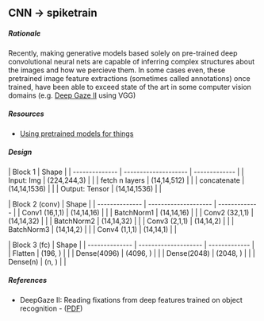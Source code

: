 
## CNN -> spiketrain
##### Rationale
Recently, making generative models based solely on pre-trained deep convolutional neural nets are capable of inferring complex structures about the images and how we percieve them.
In some cases even, these pretrained image feature extractions (sometimes called annotations) once trained, have been able to exceed state of the art in some computer vision domains (e.g. [Deep Gaze II](https://arxiv.org/abs/1610.01563) using VGG)

##### Resources
- [Using pretrained models for things](pretrained_models_readme.md)
##### Design

| Block 1        | Shape                |
| -------------- | -------------------- | ------------- |
| Input: Img     | (224,244,3)          |               |
| fetch n layers | (14,14,512)          |               |
| concatenate    | (14,14,1536)         |               |
| Output: Tensor | (14,14,1536)         |               |


| Block 2 (conv) | Shape                |
| -------------- | -------------------- | ------------- |
| Conv1 (16,1,1) | (14,14,16)           |               |
| BatchNorm1     | (14,14,16)           |               |
| Conv2 (32,1,1) | (14,14,32)           |               |
| BatchNorm2     | (14,14,32)           |               |
| Conv3 (2,1,1)  | (14,14,2)            |               |
| BatchNorm3     | (14,14,2)            |               |
| Conv4 (1,1,1)  | (14,14,1)            |               |

| Block 3 (fc)   | Shape                |
| -------------- | -------------------- | ------------- |
| Flatten        | (196, )              |               |
| Dense(4096)    | (4096, )             |               |
| Dense(2048)    | (2048, )             |               |
| Dense(n)       | (n, )                |               |

##### References
- DeepGaze II: Reading fixations from deep features trained on object recognition - ([PDF](https://arxiv.org/pdf/1610.01563))
